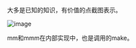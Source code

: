 大多是已知的知识，有价值的点截图表示。

![image](https://github.com/user-attachments/assets/aa1a8ae2-81ba-4b5e-b766-f26778e6f1bf)

mm和mmm在内部实现中，也是调用的make。
